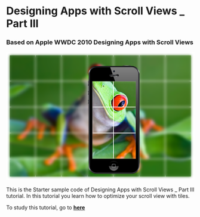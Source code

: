 # Designing Apps with Scroll Views _ Part III
### Based on Apple WWDC 2010 Designing Apps with Scroll Views

![Header Photo](Header_Photo/Part_III.png)

This is the Starter sample code of Designing Apps with Scroll Views _ Part III tutorial.
In this tutorial you learn how to optimize your scroll view with tiles.

To study this tutorial, go to **[here](https://medium.com/@ssamadgh/designing-apps-with-scroll-views-part-iii-optimizing-with-tiles-3875535b4114)**
